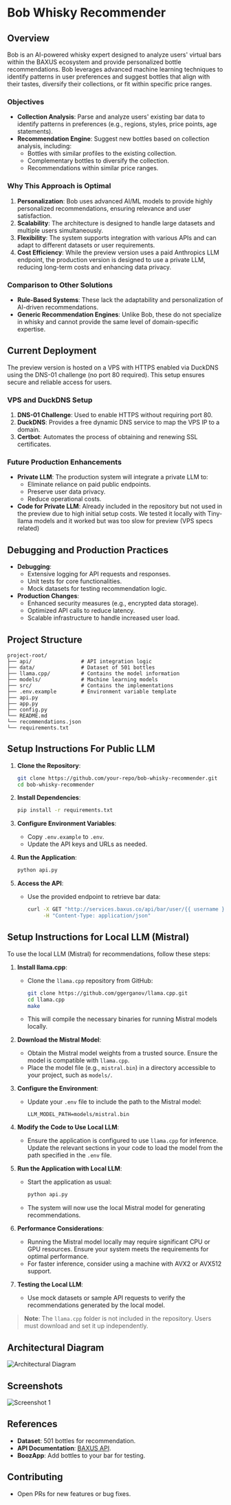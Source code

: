 # Bob Whisky Recommender

## Overview
Bob is an AI-powered whisky expert designed to analyze users' virtual bars within the BAXUS ecosystem and provide personalized bottle recommendations. Bob leverages advanced machine learning techniques to identify patterns in user preferences and suggest bottles that align with their tastes, diversify their collections, or fit within specific price ranges.

### Objectives
- **Collection Analysis**: Parse and analyze users' existing bar data to identify patterns in preferences (e.g., regions, styles, price points, age statements).
- **Recommendation Engine**: Suggest new bottles based on collection analysis, including:
  - Bottles with similar profiles to the existing collection.
  - Complementary bottles to diversify the collection.
  - Recommendations within similar price ranges.

### Why This Approach is Optimal
1. **Personalization**: Bob uses advanced AI/ML models to provide highly personalized recommendations, ensuring relevance and user satisfaction.
2. **Scalability**: The architecture is designed to handle large datasets and multiple users simultaneously.
3. **Flexibility**: The system supports integration with various APIs and can adapt to different datasets or user requirements.
4. **Cost Efficiency**: While the preview version uses a paid Anthropics LLM endpoint, the production version is designed to use a private LLM, reducing long-term costs and enhancing data privacy.

### Comparison to Other Solutions
- **Rule-Based Systems**: These lack the adaptability and personalization of AI-driven recommendations.
- **Generic Recommendation Engines**: Unlike Bob, these do not specialize in whisky and cannot provide the same level of domain-specific expertise.

## Current Deployment
The preview version is hosted on a VPS with HTTPS enabled via DuckDNS using the DNS-01 challenge (no port 80 required). This setup ensures secure and reliable access for users.

### VPS and DuckDNS Setup
1. **DNS-01 Challenge**: Used to enable HTTPS without requiring port 80.
2. **DuckDNS**: Provides a free dynamic DNS service to map the VPS IP to a domain.
3. **Certbot**: Automates the process of obtaining and renewing SSL certificates.

### Future Production Enhancements
- **Private LLM**: The production system will integrate a private LLM to:
  - Eliminate reliance on paid public endpoints.
  - Preserve user data privacy.
  - Reduce operational costs.
- **Code for Private LLM**: Already included in the repository but not used in the preview due to high initial setup costs. We tested it locally with Tiny-llama models and it worked but was too slow for preview (VPS specs related)

## Debugging and Production Practices
- **Debugging**:
  - Extensive logging for API requests and responses.
  - Unit tests for core functionalities.
  - Mock datasets for testing recommendation logic.
- **Production Changes**:
  - Enhanced security measures (e.g., encrypted data storage).
  - Optimized API calls to reduce latency.
  - Scalable infrastructure to handle increased user load.

## Project Structure
```
project-root/
├── api/                # API integration logic
├── data/               # Dataset of 501 bottles
├── llama.cpp/          # Contains the model information
├── models/             # Machine learning models
├── src/                # Contains the implementations
├── .env.example        # Environment variable template
├── api.py       
├── app.py       
├── config.py        
└── README.md          
└── recommendations.json          
└── requirements.txt     
```

## Setup Instructions For Public LLM 
1. **Clone the Repository**:
   ```bash
   git clone https://github.com/your-repo/bob-whisky-recommender.git
   cd bob-whisky-recommender
   ```

2. **Install Dependencies**:
   ```bash
   pip install -r requirements.txt
   ```

3. **Configure Environment Variables**:
   - Copy `.env.example` to `.env`.
   - Update the API keys and URLs as needed.

4. **Run the Application**:
   ```bash
   python api.py
   ```

5. **Access the API**:
   - Use the provided endpoint to retrieve bar data:
     ```bash
     curl -X GET "http://services.baxus.co/api/bar/user/{{ username }}" \
          -H "Content-Type: application/json"
     ```

## Setup Instructions for Local LLM (Mistral)

To use the local LLM (Mistral) for recommendations, follow these steps:

1. **Install llama.cpp**:
   - Clone the `llama.cpp` repository from GitHub:
     ```bash
     git clone https://github.com/ggerganov/llama.cpp.git
     cd llama.cpp
     make
     ```
   - This will compile the necessary binaries for running Mistral models locally.

2. **Download the Mistral Model**:
   - Obtain the Mistral model weights from a trusted source. Ensure the model is compatible with `llama.cpp`.
   - Place the model file (e.g., `mistral.bin`) in a directory accessible to your project, such as `models/`.

3. **Configure the Environment**:
   - Update your `.env` file to include the path to the Mistral model:
     ```env
     LLM_MODEL_PATH=models/mistral.bin
     ```

4. **Modify the Code to Use Local LLM**:
   - Ensure the application is configured to use `llama.cpp` for inference. Update the relevant sections in your code to load the model from the path specified in the `.env` file.

5. **Run the Application with Local LLM**:
   - Start the application as usual:
     ```bash
     python api.py
     ```
   - The system will now use the local Mistral model for generating recommendations.

6. **Performance Considerations**:
   - Running the Mistral model locally may require significant CPU or GPU resources. Ensure your system meets the requirements for optimal performance.
   - For faster inference, consider using a machine with AVX2 or AVX512 support.

7. **Testing the Local LLM**:
   - Use mock datasets or sample API requests to verify the recommendations generated by the local model.

> **Note**: The `llama.cpp` folder is not included in the repository. Users must download and set it up independently.

## Architectural Diagram
![Architectural Diagram](docs/architecture.png)

## Screenshots
![Screenshot 1](ss1.png)

## References
- **Dataset**: 501 bottles for recommendation.
- **API Documentation**: [BAXUS API](http://services.baxus.co/api/docs).
- **BoozApp**: Add bottles to your bar for testing.

## Contributing
- Open PRs for new features or bug fixes.
